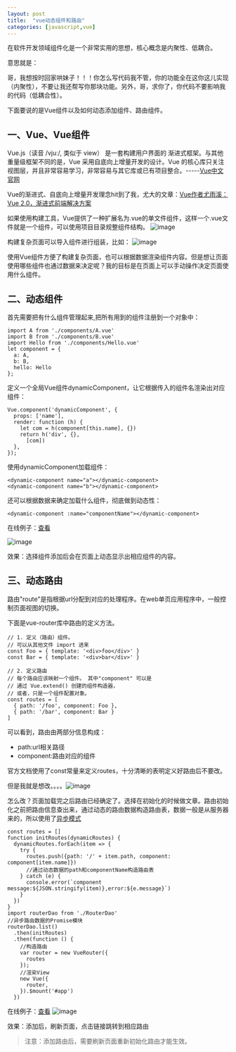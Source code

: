 ```yaml
---
layout: post
title:  "vue动态组件和路由"
categories: [javascript,vue]
---
```


在软件开发领域组件化是一个非常实用的思想，核心概念是内聚性、低耦合。

意思就是：

哥，我想按时回家哄妹子！！！你怎么写代码我不管，你的功能全在这你这儿实现（内聚性），不要让我还帮写你那块功能。另外，哥，求你了，你代码不要影响我的代码（低耦合性）。

下面要说的是Vue组件以及如何动态添加组件、路由组件。

## 一、Vue、Vue组件
Vue.js（读音 /vjuː/, 类似于 view） 是一套构建用户界面的 渐进式框架。与其他重量级框架不同的是，Vue 采用自底向上增量开发的设计。Vue 的核心库只关注视图层，并且非常容易学习，非常容易与其它库或已有项目整合。-----<a href='http://cn.vuejs.org/'>Vue中文官网</a>

Vue的渐进式、自底向上增量开发理念hit到了我，尤大的文章：<a href='http://mp.weixin.qq.com/s?__biz=MzIwNjQwMzUwMQ==&mid=2247484393&idx=1&sn=142b8e37dfc94de07be211607e468030&chksm=9723612ba054e83db6622a891287af119bb63708f1b7a09aed9149d846c9428ad5abbb822294&mpshare=1&scene=1&srcid=1026oUz3521V74ua0uwTcIWa&from=groupmessage&isappinstalled=0#wechat_redirect&utm_source=tuicool&utm_medium=referral'>Vue作者尤雨溪：Vue 2.0，渐进式前端解决方案</a>


如果使用构建工具，Vue提供了一种扩展名为.vue的单文件组件，这样一个.vue文件就是一个组件，可以使用项目目录规整组件结构。
![image](/asserts/201701/vue-component.png)

构建复杂页面可以导入组件进行组装，比如：
![image](/asserts/201701/vue-page.png)

使用Vue组件方便了构建复杂页面，也可以根据数据渲染组件内容。但是想让页面使用哪些组件也通过数据来决定呢？我的目标是在页面上可以手动操作决定页面使用什么组件。

## 二、动态组件
首先需要把有什么组件管理起来,把所有用到的组件注册到一个对象中：

```
import A from './components/A.vue'
import B from './components/B.vue'
import Hello from './components/Hello.vue'
let component = {
  a: A,
  b: B,
  hello: Hello
};
```

定义一个全局Vue组件dynamicComponent，让它根据传入的组件名渲染出对应组件：

```
Vue.component('dynamicComponent', {
  props: ['name'],
  render: function (h) {
    let com = h(component[this.name], {})
    return h('div', {},
      [com])
  },
});
```

使用dynamicComponent加载组件：

```
<dynamic-component name="a"></dynamic-component>
<dynamic-component name="b"></dynamic-component>
```

还可以根据数据来确定加载什么组件，彻底做到动态性：

```
<dynamic-component :name="componentName"></dynamic-component>
```

在线例子：<a href='/asserts/201701/vue-dynamic/index.html#/component'>查看</a>

![image](/asserts/201701/vue-dynamic/vue-component-result.png)

效果：选择组件添加后会在页面上动态显示出相应组件的内容。

## 三、动态路由

路由"route"是指根据url分配到对应的处理程序。在web单页应用程序中，一般控制页面视图的切换。

下面是vue-router库中路由的定义方法。

```
// 1. 定义（路由）组件。
// 可以从其他文件 import 进来
const Foo = { template: '<div>foo</div>' }
const Bar = { template: '<div>bar</div>' }

// 2. 定义路由
// 每个路由应该映射一个组件。 其中"component" 可以是
// 通过 Vue.extend() 创建的组件构造器，
// 或者，只是一个组件配置对象。
const routes = [
  { path: '/foo', component: Foo },
  { path: '/bar', component: Bar }
]
```

可以看到，路由由两部分信息构成：
- path:url相关路径
- component:路由对应的组件

官方文档使用了const常量来定义routes，十分清晰的表明定义好路由后不要改。

但是我就是想改。。。。![image](/asserts/201701/bz-face.png)

怎么改？页面加载完之后路由已经确定了。选择在初始化的时候做文章。路由初始化之前把路由信息查出来，通过动态的路由数据构造路由表，数据一般是从服务器来的，所以使用了<a href='http://fruitsandwich.github.io/promise-summary/'>异步模式</a>

```
const routes = []
function initRoutes(dynamicRoutes) {
  dynamicRoutes.forEach(item => {
    try {
      routes.push({path: '/' + item.path, component: component[item.name]})
      //通过动态数据的path和componentName构造路由表
    } catch (e) {
      console.error(`component message:${JSON.stringify(item)},error:${e.message}`)
    }
  })
}
import routerDao from './RouterDao'
//异步路由数据的Promise模块
routerDao.list()
  .then(initRoutes)
  .then(function () {
    //构造路由
    var router = new VueRouter({
      routes
    });
    //渲染View
    new Vue({
      router,
    }).$mount('#app')
  })

```

在线例子：<a href='/asserts/201701/vue-dynamic/index.html#/'>查看</a>
![image](/asserts/201701/vue-dynamic/vue-page-result.png)


效果：添加后，刷新页面，点击链接跳转到相应路由
> 注意：添加路由后，需要刷新页面重新初始化路由才能生效。
